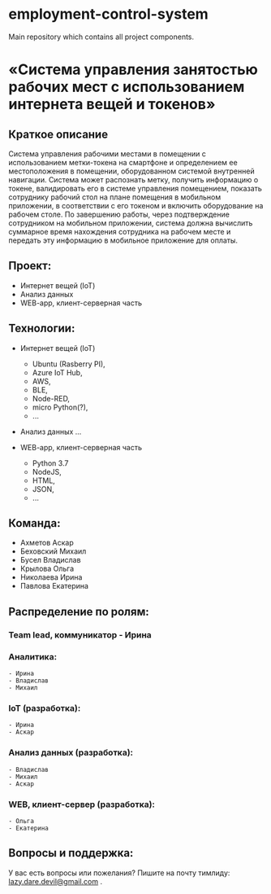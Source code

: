 # employment-control-system
Main repository which contains all project components.

# «Система управления занятостью рабочих мест с использованием интернета вещей и токенов»

## Краткое описание

Система управления рабочими местами в помещении с
  использованием метки-токена на смартфоне и определением ее местоположения в 
  помещении, оборудованном системой внутренней навигации. Система может
  распознать метку, получить информацию о токене, валидировать его в системе
  управления помещением, показать сотруднику рабочий стол на плане помещения в
  мобильном приложении, в соответствии с его токеном и включить оборудование на
  рабочем столе. По завершению работы, через подтверждение сотрудником на
  мобильном приложении, система должна вычислить суммарное время нахождения
  сотрудника на рабочем месте и передать эту информацию в мобильное приложение
  для оплаты.

## Проект:

- Интернет вещей (IoT)
- Анализ данных
- WEB-app, клиент-серверная часть

## Технологии:

- Интернет вещей (IoT)
  - Ubuntu (Rasberry PI),
  - Azure IoT Hub,
  - AWS,
  - BLE,
  - Node-RED,
  - micro Python(?),
  - ...
  
- Анализ данных
  ...
  
- WEB-app, клиент-серверная часть
  - Python 3.7
  - NodeJS,
  - HTML,
  - JSON,
  - ...

## Команда:

- Ахметов Аскар
- Беховский Михаил
- Бусел Владислав
- Крылова Ольга
- Николаева Ирина
- Павлова Екатерина

## Распределение по ролям:

### Team lead, коммуникатор - Ирина
### Аналитика:
    - Ирина
    - Владислав
    - Михаил
### IoT (разработка):
    - Ирина
    - Аскар
### Анализ данных (разработка):
    - Владислав
    - Михаил
    - Аскар
### WEB, клиент-сервер (разработка):
    - Ольга
    - Екатерина
    
## Вопросы и поддержка:

У вас есть вопросы или пожелания? Пишите на почту тимлиду: lazy.dare.devil@gmail.com .
